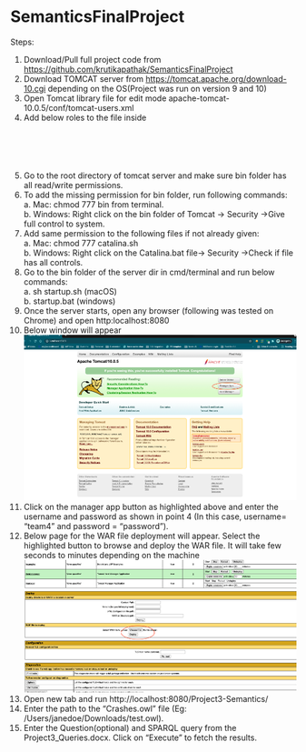 # SemanticsFinalProject

Steps:

1.	Download/Pull full project code from https://github.com/krutikapathak/SemanticsFinalProject
2.	Download TOMCAT server from  https://tomcat.apache.org/download-10.cgi depending on the OS(Project was run on version 9 and 10)
3.	Open Tomcat library file for edit mode apache-tomcat-10.0.5/conf/tomcat-users.xml
4.	Add below roles to the file inside <tomcat-users>      
    <myxml>      
    <role rolename="manager-gui"/>        
    <role rolename="manager-script"/>        
    <role rolename="manager-jmx"/>         
    <role rolename="manager-status"/> 
    <user username="team4" password="password" roles="manager-gui,manager-script,manager-jmx,manager-status"/>  
    </myxml>   
5.	Go to the root directory of tomcat server and make sure bin folder has all read/write permissions.
6.	To add the missing permission for bin folder, run following commands:   
    a.	Mac:  chmod 777 bin from terminal.   
    b.	Windows: Right click on the bin folder of Tomcat -> Security ->Give full control to system.  
7.	Add same permission to the following files if not already given:    
    a.  Mac: chmod 777 catalina.sh      
    b.  Windows: Right click on the Catalina.bat file-> Security ->Check if file has all controls.     
8.	Go to the bin folder of the server dir in cmd/terminal and run below commands:     
    a.	sh startup.sh (macOS)       
    b.	startup.bat (windows)        
9.	Once the server starts, open any browser (following was tested on Chrome) and open http:localhost:8080
10.	Below window will appear 
![alt text](https://github.com/krutikapathak/SemanticsFinalProject/blob/master/referenceimages/tomcat_home.png?raw=true)
11.	Click on the manager app button as highlighted above and enter the username and password as shown in point 4 (In this case, username= “team4” and password = “password”).
12.	Below page for the WAR file deployment will appear. Select the highlighted button to browse and deploy the WAR file. It will take few seconds to minutes depending on the machine 
![alt text](https://github.com/krutikapathak/SemanticsFinalProject/blob/master/referenceimages/tomcat_upload_war.png?raw=true)
13.	Open new tab and run http://localhost:8080/Project3-Semantics/ 
14.	Enter the path to the “Crashes.owl” file (Eg: /Users/janedoe/Downloads/test.owl).
15.	Enter the Question(optional) and SPARQL query from the Project3_Queries.docx. Click on “Execute” to fetch the results. 
